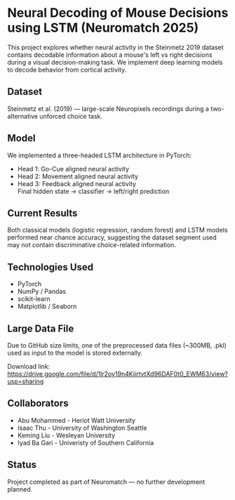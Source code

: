 # Neural Decoding of Mouse Decisions using LSTM (Neuromatch 2025)

This project explores whether neural activity in the Steinmetz 2019 dataset contains decodable information about a mouse's left vs right decisions during a visual decision-making task. We implement deep learning models to decode behavior from cortical activity.

## Dataset
Steinmetz et al. (2019) — large-scale Neuropixels recordings during a two-alternative unforced choice task.

## Model
We implemented a three-headed LSTM architecture in PyTorch:
- Head 1: Go-Cue aligned neural activity
- Head 2: Movement aligned neural activity
- Head 3: Feedback aligned neural activity  
Final hidden state → classifier → left/right prediction

## Current Results
Both classical models (logistic regression, random forest) and LSTM models performed near chance accuracy, suggesting the dataset segment used may not contain discriminative choice-related information.

## Technologies Used
- PyTorch
- NumPy / Pandas
- scikit-learn
- Matplotlib / Seaborn

## Large Data File
Due to GitHub size limits, one of the preprocessed data files (~300MB, .pkl) used as input to the model is stored externally.

Download link:
https://drive.google.com/file/d/1lr2oy19n4KiirtvtXd96DAF0t0_EWM63/view?usp=sharing

## Collaborators
- Abu Mohammed - Heriot Watt University 
- Isaac Thu - University of Washington Seattle
- Keming Liu - Wesleyan University
- Iyad Ba Gari - Univeristy of Southern California

## Status
Project completed as part of Neuromatch — no further development planned.
